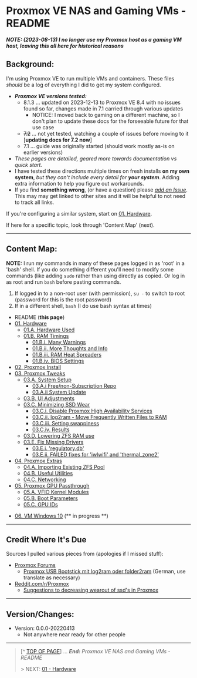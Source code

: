# Proxmox VE NAS and Gaming VMs - README

***NOTE: (2023-08-13) I no longer use my Proxmox host as a gaming VM host, leaving this all here for historical reasons***

## Background:

I'm using Proxmox VE to run multiple VMs and containers. These files *should* be a log of everything I did to get my system configured. 

* ***Proxmox VE versions tested:***
    * 8.1.3 ... updated on 2023-12-13 to Proxmox VE 8.4 with no issues found so far, changes made in 7.1 carried through various updates
        * NOTICE: I moved back to gaming on a different machine, so I don't plan to update these docs for the forseeable future for that use case
    * ~~7.2~~ ... not yet tested, watching a couple of issues before moving to it [**updating docs for 7.2 now**]
    * 7.1 ... guide was originally started (should work mostly as-is on earlier versions)
* *These pages are detailed, geared more towards documentation vs quick start.*
* I have tested these directions multiple times on fresh installs **on my own system**, *but they can't include every detail for* ***your system***. Adding extra information to help you figure out workarounds. 
* If you find **something wrong**, (or have a question) please *[add an Issue](https://github.com/Jahfry/Miscellaneous/issues)*. This may may get linked to other sites and it will be helpful to not need to track all links. 

If you're configuring a similar system, start on [01. Hardware](01.Hardware.md). 

If here for a specific topic, look through 'Content Map' (next). 

---

## Content Map:

**NOTE:** I run my commands in many of these pages logged in as 'root' in a 'bash' shell. If you do something different you'll need to modify some commands (like adding `sudo` rather than using directly as copied. Or log in as root and run `bash` before pasting commands. 

1. If logged in to a non-root user (with permission), `su -` to switch to root (password for this is the root password)
2. If in a different shell, `bash` (I do use bash syntax at times)

* README (**this page**)
* [01. Hardware](01.Hardware.md)
    + [01.A. Hardware Used](01.Hardware.md#01a-hardware-used)
    + [01.B. RAM Timings](01.Hardware.md#01b-ram-timings)
        - [01.B.i. Many Warnings](01.Hardware.md#01bi-many-warnings)
        - [01.B.ii. More Thoughts and Info](01.Hardware.md#01bii-more-info-and-thoughts)
        - [01.B.iii. RAM Heat Spreaders](01.Hardware.md#01biii-ram-heat-spreaders)
        - [01.B.iv. BIOS Settings](01.Hardware.md#01biv-bios-settings)
* [02. Proxmox Install](02.ProxmoxInstall.md)
* [03. Proxmox Tweaks](03.ProxmoxTweaks.md)
    + [03.A. System Setup](03.ProxmoxTweaks.md#03a-system-setup)
        - [03.A.i Free/non-Subscription Repo](03.ProxmoxTweaks.md#03ai-freenon-subscription-repo)
        - [03.A.ii System Update](03.ProxmoxTweaks.md#03aii-system-update)
    + [03.B. UI Adjustments](03.ProxmoxTweaks.md#03b-ui-adjustments)
    + [03.C. Minimizing SSD Wear](03.ProxmoxTweaks.md#03c-minimizing-ssd-wear)
        - [03.C.i. Disable Proxmox High Availability Services](03.ProxmoxTweaks.md#03ci-disable-proxmox-high-availability-services)
        - [03.C.ii. log2ram - Move Frequently Written Files to RAM](03.ProxmoxTweaks.md#03cii-log2ram---move-frequently-written-files-to-ram)
        - [03.C.iii. Setting swappiness](03.ProxmoxTweaks.md#03ciii-setting-swappiness)
        - [03.C.iv. Results](03.ProxmoxTweaks.md#03civ-results)
    + [03.D. Lowering ZFS RAM use](03.ProxmoxTweaks.md#03d-lowering-zfs-ram-use)
    + [03.E. Fix Missing Drivers](03.ProxmoxTweaks.md#03e-fix-missing-drivers)
        - [03.E.i. 'regulatory.db'](03.ProxmoxTweaks.md#03ei-regulatorydb)
        - [03.E.ii. FAILED fixes for 'iwlwifi' and 'thermal_zone2'](03.ProxmoxTweaks.md#03eii-failed-fixes-for-iwlwifi-and-thermal_zone2)
* [04. Proxmox Extras](04.ProxmoxExtras.md)
    + [04.A. Importing Existing ZFS Pool](04.ProxmoxExtras.md#04a-importing-existing-zfs-pool)
    + [04.B. Useful Utilities](04.ProxmoxExtras.md#04b-useful-utilities)
    + [04.C. Networking](04.ProxmoxExtras.md#04c-networking)
* [05. Proxmox GPU Passthrough](05.ProxmoxGPUPassthrough.md)
    + [05.A. VFIO Kernel Modules](05.ProxmoxGPUPassthrough.md#05a-vfio-kernel-modules)
    + [05.B. Boot Parameters](05.ProxmoxGPUPassthrough.md#05b-boot-parameters)
    + [05.C. GPU IDs](05.ProxmoxGPUPassthrough.md#05c-gpu-ids)
+ [06. VM Windows 10](06.VMWindows10.md) (** in progress **)

---

## Credit Where It's Due

Sources I pulled various pieces from (apologies if I missed stuff):

* [Proxmox Forums](https://forum.proxmox.com/)
    + [Proxmox USB Bootstick mit log2ram oder folder2ram](https://forum.proxmox.com/threads/proxmox-usb-bootstick-mit-log2ram-oder-folder2ram.76583/) (German, use translate as necessary)
* [Reddit.com/r/Proxmox](https://www.reddit.com/r/Proxmox)
    + [Suggestions to decreasing wearout of ssd's in Proxmox](https://www.reddit.com/r/Proxmox/comments/u129sw/suggestions_to_decreasing_wearout_of_ssds_in/)

---

## Version/Changes:

* Version: 0.0.0-20220413
    + Not anywhere near ready for other people

---
> [^ [TOP OF PAGE](#user-content-proxmox-ve-nas-and-gaming-vms---README)] ... ***End:*** *Proxmox VE NAS and Gaming VMs - README*
> 
> \> NEXT: [01 - Hardware](01.Hardware.md)
